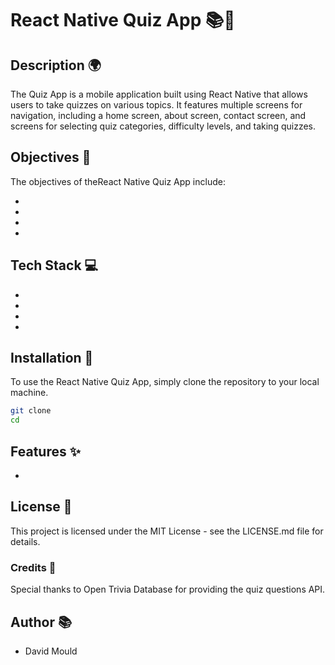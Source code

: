 # React Native Quiz App 📚📱

## Description 🌍

The Quiz App is a mobile application built using React Native that allows users to take quizzes on various topics. It features multiple screens for navigation, including a home screen, about screen, contact screen, and screens for selecting quiz categories, difficulty levels, and taking quizzes.

## Objectives 🎯

The objectives of theReact Native Quiz App include:

-
-
-

-

## Tech Stack 💻

-
-
-
-

## Installation 🔧

To use the React Native Quiz App, simply clone the repository to your local machine.

```bash
git clone
cd
```

## Features ✨

-

## License 📝

This project is licensed under the MIT License - see the LICENSE.md file for details.

### Credits 🙏

Special thanks to Open Trivia Database for providing the quiz questions API.

## Author 📚

- David Mould
